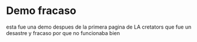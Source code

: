 # Demo fracaso

esta fue una demo despues de la primera pagina de LA cretators que fue un desastre y fracaso por que no funcionaba bien

